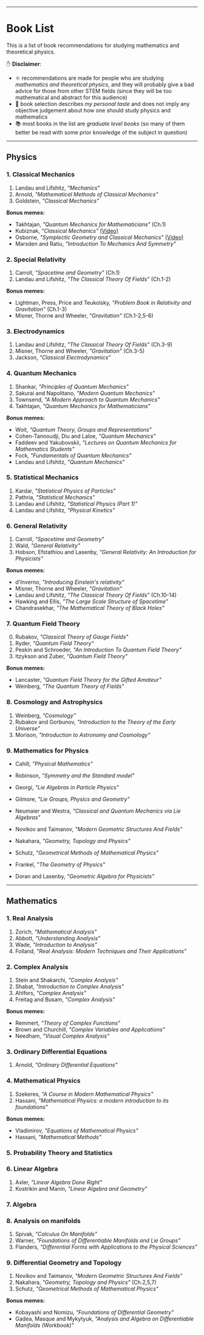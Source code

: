 -------------------------------------------------------------------------------
# Book List

This is a list of book recommendations for studying mathematics and theoretical physics.

:raised_hand: **Disclaimer**:

- :atom_symbol: recommendations are made for people who are studying *mathematics and theoretical physics*, and they will probably give a bad advice for those from other STEM fields (since they will be too mathematical and abstract for this audience)
- :green_salad: book selection describes *my personal taste* and does not imply any objective judgement about how one should study physics and mathematics
- :books: most books in the list are *graduate level books* (so many of them better be read with some prior knowledge of the subject in question)

-------------------------------------------------------------------------------
## Physics

### 1. Classical Mechanics

1. Landau and Lifshitz, *"Mechanics"*
2. Arnold, *"Mathematical Methods of Classical Mechanics"*
3. Goldstein, *"Classical Mechanics"*

**Bonus memes:**

- Takhtajan, *"Quantum Mechanics for Mathematicians"* (Ch.1)
- Kubiznak, *"Classical Mechanics"* [(Video)](http://pirsa.org/C15044)
- Osborne, *"Symplectic Geometry and Classical Mechanics"* [(Video)](https://www.youtube.com/playlist?list=PLDfPUNusx1EoVnrQcCRishydtNBYU6A0c)
- Marsden and Ratiu, *"Introduction To Mechanics And Symmetry"*


### 2. Special Relativity

1. Carroll, *"Spacetime and Geometry"* (Ch.1)
2. Landau and Lifshitz, *"The Classical Theory Of Fields"* (Ch.1-2)

**Bonus memes:**

- Lightman, Press, Price and Teukolsky, *"Problem Book in Relativity and Gravitation"* (Ch.1-3)
- Misner, Thorne and Wheeler, *"Gravitation"* (Ch.1-2,5-6)


### 3. Electrodynamics

1. Landau and Lifshitz, *"The Classical Theory Of Fields"* (Ch.3-9)
2. Misner, Thorne and Wheeler, *"Gravitation"* (Ch.3-5)
3. Jackson, *"Classical Electrodynamics"*


### 4. Quantum Mechanics

1. Shankar, *"Principles of Quantum Mechanics"*
2. Sakurai and Napolitano, *"Modern Quantum Mechanics"*
3. Townsend, *"A Modern Approach to Quantum Mechanics"*
4. Takhtajan, *"Quantum Mechanics for Mathematicians"*

**Bonus memes:**

- Woit, *"Quantum Theory, Groups and Representations"*
- Cohen-Tannoudji, Diu and Laloe, *"Quantum Mechanics"*
- Faddeev and Yakubovskii, *"Lectures on Quantum Mechanics for Mathematics Students"*
- Fock, *"Fundamentals of Quantum Mechanics"*
- Landau and Lifshitz, *"Quantum Mechanics"*


### 5. Statistical Mechanics

1. Kardar, *"Statistical Physics of Particles"*
2. Pathria, *"Statistical Mechanics"*
3. Landau and Lifshitz, *"Statistical Physics (Part 1)"*
4. Landau and Lifshitz, *"Physical Kinetics"*


### 6. General Relativity

1. Carroll, *"Spacetime and Geometry"*
2. Wald, *"General Relativity"*
3. Hobson, Efstathiou and Lasenby, *"General Relativity: An Introduction for Physicists"*

**Bonus memes:**

- d'Inverno, *"Introducing Einstein's relativity"*
- Misner, Thorne and Wheeler, *"Gravitation"*
- Landau and Lifshitz, *"The Classical Theory Of Fields"* (Ch.10-14)
- Hawking and Ellis, *"The Large Scale Structure of Spacetime"*
- Chandrasekhar, *"The Mathematical Theory of Black Holes"*


### 7. Quantum Field Theory

0. Rubakov, *"Classical Theory of Gauge Fields"*
1. Ryder, *"Quantum Field Theory"*
2. Peskin and Schroeder, *"An Introduction To Quantum Field Theory"*
3. Itzykson and Zuber, *"Quantum Field Theory"*

**Bonus memes:**

- Lancaster, *"Quantum Field Theory for the Gifted Amateur"*
- Weinberg, *"The Quantum Theory of Fields"*


### 8. Cosmology and Astrophysics

1. Weinberg, *"Cosmology"*
2. Rubakov and Gorbunov, *"Introduction to the Theory of the Early Universe"*
3. Morison, *"Introduction to Astronomy and Cosmology"*


### 9. Mathematics for Physics

- Cahill, *"Physical Mathematics"*
- Robinson, *"Symmetry and the Standard model"*
- Georgi, *"Lie Algebras in Particle Physics"*
- Gilmore, *"Lie Groups, Physics and Geometry"*
- Neumaier and Westra, *"Classical and Quantum Mechanics via Lie Algebras"*

- Novikov and Taimanov, *"Modern Geometric Structures And Fields"*
- Nakahara, *"Geometry, Topology and Physics"*
- Schutz, *"Geometrical Methods of Mathematical Physics"*
- Frankel, *"The Geometry of Physics"*
- Doran and Lasenby, *"Geometric Algebra for Physicists"*


-------------------------------------------------------------------------------
## Mathematics

### 1. Real Analysis

1. Zorich, *"Mathematical Analysis"*
2. Abbott, *"Understanding Analysis"*
3. Wade, *"Introduction to Analysis"*
4. Folland, *"Real Analysis: Modern Techniques and Their Applications"*


### 2. Complex Analysis

1. Stein and Shakarchi, *"Complex Analysis"*
2. Shabat, *"Introduction to Complex Analysis"*
3. Ahlfors, *"Complex Analysis"*
4. Freitag and Busam, *"Complex Analysis"*

**Bonus memes:**

- Remmert, *"Theory of Complex Functions"*
- Brown and Churchill, *"Complex Variables and Applications"*
- Needham, *"Visual Complex Analysis"*


### 3. Ordinary Differential Equations

1. Arnold, *"Ordinary Differential Equations"*


### 4. Mathematical Physics

1. Szekeres, *"A Course in Modern Mathematical Physics"*
2. Hassani, *"Mathematical Physics: a modern introduction to its foundations"*

**Bonus memes:**

- Vladimirov, *"Equations of Mathematical Physics"*
- Hassani, *"Mathematical Methods"*


### 5. Probability Theory and Statistics


### 6. Linear Algebra

1. Axler, *"Linear Algebra Done Right"*
2. Kostrikin and Manin, *"Linear Algebra and Geometry"*


### 7. Algebra


### 8. Analysis on manifolds

1. Spivak, *"Calculus On Manifolds"*
2. Warner, *"Foundations of Differentiable Manifolds and Lie Groups"*
3. Flanders, *"Differential Forms with Applications to the Physical Sciences"*


### 9. Differential Geometry and Topology

1. Novikov and Taimanov, *"Modern Geometric Structures And Fields"*
2. Nakahara, *"Geometry, Topology and Physics"* (Ch.2,5,7)
3. Schutz, *"Geometrical Methods of Mathematical Physics"*

**Bonus memes:**

- Kobayashi and Nomizu, *"Foundations of Differential Geometry"*
- Gadea, Masque and Mykytyuk, *"Analysis and Algebra on Differentiable Manifolds (Workbook)"*

